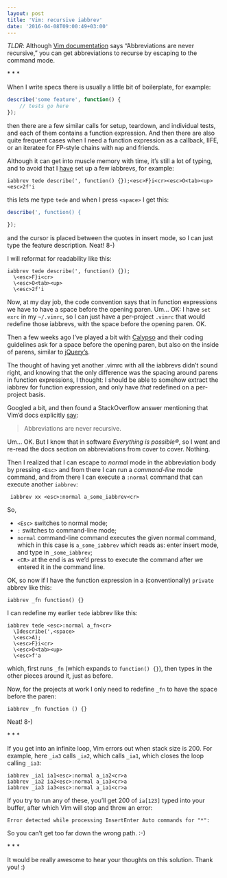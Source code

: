 ```yaml
---
layout: post
title: 'Vim: recursive iabbrev'
date: '2016-04-08T09:00:49+03:00'
---
```

*TLDR*: Although
[Vim documentation](http://vimdoc.sourceforge.net/htmldoc/map.html#Abbreviations)
says “Abbreviations are never recursive,” you can get abbreviations to
recurse by escaping to the command mode.

\* * *

When I write specs there is usually a little bit of boilerplate, for example:

```js
describe('some feature', function() {
    // tests go here
});
```

then there are a few similar calls for setup, teardown, and individual
tests, and each of them contains a function expression. And then there
are also quite frequent cases when I need a function expression as a
callback, IIFE, or an iteratee for FP-style chains with `map` and
friends.

Although it can get into muscle memory with time, it’s still a lot of
typing, and to avoid that I
[have](https://github.com/gurdiga/dotfiles/commit/8168f8134e205f69f0f9951c350054f35d543b0c)
set up a few iabbrevs, for example:

```
iabbrev tede describe(', function() {});<esc>F}i<cr><esc>O<tab><up><esc>2f'i
```

this lets me type `tede` and when I press `<space>` I get this:

```js
describe(', function() {

});
```

and the cursor is placed between the quotes in insert mode, so I can
just type the feature description. Neat! 8-)

I will reformat for readability like this:

```
iabbrev tede describe(', function() {});
  \<esc>F}i<cr>
  \<esc>O<tab><up>
  \<esc>2f'i
```

Now, at my day job, the code convention says that in function
expressions we have to have a space before the opening paren. Um… OK: I
have `set exrc` in my `~/.vimrc`, so I can just have a per-project
`.vimrc` that would redefine those iabbrevs, with the space before the
opening paren. OK.

Then a few weeks ago I’ve played a bit with
[Calypso](https://github.com/Automattic/wp-calypso) and their coding
guidelines ask for a space before the opening paren, but also on the
inside of parens, similar to
[jQuery’s](https://contribute.jquery.org/style-guide/js/).

The thought of having yet another .vimrc with all the iabbrevs didn’t
sound right, and knowing that the only difference was the spacing around
parens in function expressions, I thought: I should be able to somehow
extract the iabbrev for function expression, and only have _that_
redefined on a per-project basis.

Googled a bit, and then found a StackOverflow answer mentioning that
Vim’d docs explicitly
[say](http://vimdoc.sourceforge.net/htmldoc/map.html#Abbreviations):

> Abbreviations are never recursive.

Um… OK. But I know that in software *Everything is possible®*, so I went
and re-read the docs section on abbreviations from cover to cover.
Nothing.

Then I realized that I can escape to _normal_ mode in the abbreviation
body by pressing `<Esc>` and from there I can run a _command-line_ mode
command, and from there I can execute a `:normal` command that can
execute another `iabbrev`:

```
 iabbrev xx <esc>:normal a_some_iabbrev<cr>
```

So,

* `<Esc>` switches to normal mode;
* `:` switches to command-line mode;
* `normal` command-line command executes the given normal command, which
	in this case is `a_some_iabbrev` which reads as: enter insert mode,
	and type in `_some_iabbrev`;
* `<CR>` at the end is as we’d press  to execute the command after we
	entered it in the command line.

OK, so now if I have the function expression in a (conventionally)
`private` abbrev like this:

```
iabbrev _fn function() {}
```

I can redefine my earlier `tede` iabbrev like this:

```
iabbrev tede <esc>:normal a_fn<cr>
  \Idescribe(',<space>
  \<esc>A);
  \<esc>F}i<cr>
  \<esc>O<tab><up>
  \<esc>f'a
```

which, first runs `_fn` (which expands to `function() {}`), then types
in the other pieces around it, just as before.

Now, for the projects at work I only need to redefine `_fn` to have the
space before the paren:

```
iabbrev _fn function () {}
```

Neat! 8-)

\* * *

If you get into an infinite loop, Vim errors out when stack size is 200.
For example, here `_ia3` calls `_ia2`, which calls `_ia1`, which closes
the loop calling `_ia3`:

```
iabbrev _ia1 ia1<esc>:normal a_ia2<cr>a
iabbrev _ia2 ia2<esc>:normal a_ia3<cr>a
iabbrev _ia3 ia3<esc>:normal a_ia1<cr>a
```

If you try to run any of these, you’ll get 200 of `ia[123]` typed into
your buffer, after which Vim will stop and throw an error:

```
Error detected while processing InsertEnter Auto commands for "*":
```

So you can’t get too far down the wrong path. :-)

\* * *

It would be really awesome to hear your thoughts on this solution.
Thank you! :)
